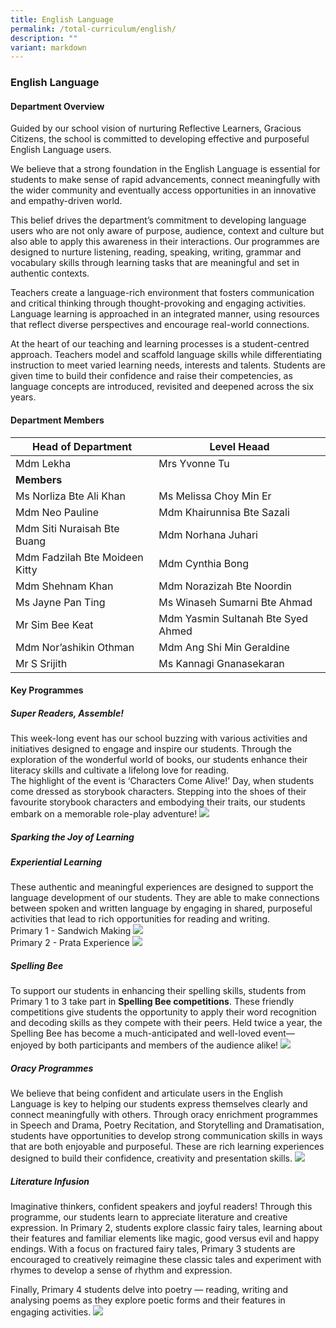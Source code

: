 ```yaml
---
title: English Language
permalink: /total-curriculum/english/
description: ""
variant: markdown
---
```

### English Language

#### Department Overview

Guided by our school vision of nurturing Reflective Learners, Gracious Citizens, the school is committed to developing effective and purposeful English Language users. 

We believe that a strong foundation in the English Language is essential for students to make sense of rapid advancements, connect meaningfully with the wider community and eventually access opportunities in an innovative and empathy-driven world. 

This belief drives the department’s commitment to developing language users who are not only aware of purpose, audience, context and culture but also able to apply this awareness in their interactions. Our programmes are designed to nurture listening, reading, speaking, writing, grammar and vocabulary skills through learning tasks that are meaningful and set in authentic contexts. 

Teachers create a language-rich environment that fosters communication and critical thinking through thought-provoking and engaging activities. Language learning is approached in an integrated manner, using resources that reflect diverse perspectives and encourage real-world connections. 

At the heart of our teaching and learning processes is a student-centred approach. Teachers model and scaffold language skills while differentiating instruction to meet varied learning needs, interests and talents. Students are given time to build their confidence and raise their competencies, as language concepts are introduced, revisited and deepened across the six years.

#### Department Members



| **Head of Department** | **Level Heaad** | 
| -------- | -------- | 
| Mdm Lekha|Mrs Yvonne Tu| 
| **Members**     | |
|Ms Norliza Bte Ali Khan| Ms Melissa Choy Min Er     |
| Mdm Neo Pauline  |Mdm Khairunnisa Bte Sazali  |
| Mdm Siti Nuraisah Bte Buang     |Mdm Norhana Juhari   |
| Mdm Fadzilah Bte Moideen Kitty   | Mdm Cynthia Bong  |
|Mdm Shehnam Khan|Mdm Norazizah Bte Noordin|
|Ms Jayne Pan Ting|Ms Winaseh Sumarni Bte Ahmad|
|Mr Sim Bee Keat|Mdm Yasmin Sultanah Bte Syed Ahmed|
|Mdm Nor’ashikin Othman|Mdm Ang Shi Min Geraldine|
|Mr S Srijith|Ms Kannagi Gnanasekaran|


#### Key Programmes

##### Super Readers, Assemble! 
This week-long event has our school buzzing with various activities and initiatives designed to engage and inspire our students. Through the exploration of the wonderful world of books, our students enhance their literacy skills and cultivate a lifelong love for reading. 
<br>The highlight of the event is ‘Characters Come Alive!’ Day, when students come dressed as storybook characters. Stepping into the shoes of their favourite storybook characters and embodying their traits, our students embark on a memorable role-play adventure!
![](/images/2025/Untitled_1.jpg)

##### Sparking the Joy of Learning 
##### Experiential Learning 
These authentic and meaningful experiences are designed to support the language development of our students. They are able to make connections between spoken and written language by engaging in shared, purposeful activities that lead to rich opportunities for reading and writing. 
<br>Primary 1 - Sandwich Making
![](/images/2025/Untitled_2.jpg)<br>
Primary 2  - Prata Experience
![](/images/2025/Untitled_3.jpg)

##### Spelling Bee 
To support our students in enhancing their spelling skills, students from Primary 1 to 3 take part in **Spelling Bee competitions**. These friendly competitions give students the opportunity to apply their word recognition and decoding skills as they compete with their peers. Held twice a year, the Spelling Bee has become a much-anticipated and well-loved event—enjoyed by both participants and members of the audience alike!
![](/images/2025/Untitled_4.jpg)

##### Oracy Programmes 
We believe that being confident and articulate users in the English Language is key to helping our students express themselves clearly and connect meaningfully with others. Through oracy enrichment programmes in Speech and Drama, Poetry Recitation, and Storytelling and Dramatisation, students have opportunities to develop strong communication skills in ways that are both enjoyable and purposeful. These are rich learning experiences designed to build their confidence, creativity and presentation skills.
![](/images/2025/Untitled_5.jpg)

##### Literature Infusion 
Imaginative thinkers, confident speakers and joyful readers! Through this programme, our students learn to appreciate literature and creative expression. In Primary 2, students explore classic fairy tales, learning about their features and familiar elements like magic, good versus evil and happy endings. With a focus on fractured fairy tales, Primary 3 students are encouraged to creatively reimagine these classic tales and experiment with rhymes to develop a sense of rhythm and expression. 

Finally, Primary 4 students delve into poetry — reading, writing and analysing poems as they explore poetic forms and their features in engaging activities.
![](/images/2025/Untitled_6.jpg)